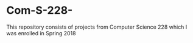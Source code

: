 # Com-S-228-
This repository consists of projects from Computer Science 228 which I was enrolled in Spring 2018
